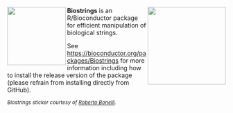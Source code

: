 [<img src="https://github.com/Bioconductor/BiocStickers/blob/devel/Biostrings/Biostrings.png" width="135" align="left">](https://bioconductor.org/packages/Biostrings)

[<img src="https://bioconductor.org/images/logo/jpg/bioconductor_logo_rgb.jpg" width="180" align="right">](https://bioconductor.org/)

**Biostrings** is an R/Bioconductor package for efficient manipulation of biological strings.

See https://bioconductor.org/packages/Biostrings for more information including how to install the release version of the package (please refrain from installing directly from GitHub).

<sub>_Biostrings sticker courtesy of [Roberto Bonelli](https://github.com/Robbie90)._</sub>
